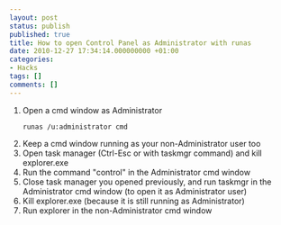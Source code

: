 ```yaml
---
layout: post
status: publish
published: true
title: How to open Control Panel as Administrator with runas
date: 2010-12-27 17:34:14.000000000 +01:00
categories:
- Hacks
tags: []
comments: []
---
```

<ol>
	<li>Open a cmd window as Administrator 

```
runas /u:administrator cmd
```

</li>
	<li>Keep a cmd window running as your non-Administrator user too</li>
	<li>Open task manager (Ctrl-Esc or with taskmgr command) and kill explorer.exe</li>
	<li>Run the command "control" in the Administrator cmd window</li>
	<li>Close task manager you opened previously, and run taskmgr in the Administrator cmd window (to open it as Administrator user)</li>
	<li>Kill explorer.exe (because it is still running as Administrator)</li>
	<li>Run explorer in the non-Administrator cmd window</li>
</ol>
